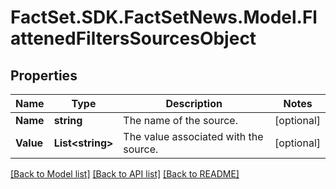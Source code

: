 # FactSet.SDK.FactSetNews.Model.FlattenedFiltersSourcesObject

## Properties

Name | Type | Description | Notes
------------ | ------------- | ------------- | -------------
**Name** | **string** | The name of the source. | [optional] 
**Value** | **List&lt;string&gt;** | The value associated with the source. | [optional] 

[[Back to Model list]](../README.md#documentation-for-models) [[Back to API list]](../README.md#documentation-for-api-endpoints) [[Back to README]](../README.md)

